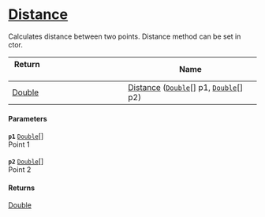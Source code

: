 # [Distance](./Dtw--Distance.md)

Calculates distance between two points.  Distance method can be set in ctor.

| Return&nbsp; &nbsp; &nbsp; &nbsp; &nbsp; &nbsp; &nbsp; &nbsp; &nbsp; &nbsp; &nbsp; &nbsp; &nbsp; &nbsp; &nbsp; &nbsp; &nbsp; &nbsp; &nbsp; &nbsp; &nbsp; | Name | 
| --- | --- | 
| [Double](https://docs.microsoft.com/en-us/dotnet/api/System.Double) | [Distance](./Dtw--Distance.md) ([`Double`](https://docs.microsoft.com/en-us/dotnet/api/System.Double)[] p1, [`Double`](https://docs.microsoft.com/en-us/dotnet/api/System.Double)[] p2) | 


#### Parameters
**`p1`**  [`Double`](https://docs.microsoft.com/en-us/dotnet/api/System.Double)[]<br>Point 1<br><br>**`p2`**  [`Double`](https://docs.microsoft.com/en-us/dotnet/api/System.Double)[]<br>Point 2
#### Returns
[Double](https://docs.microsoft.com/en-us/dotnet/api/System.Double)<br>
